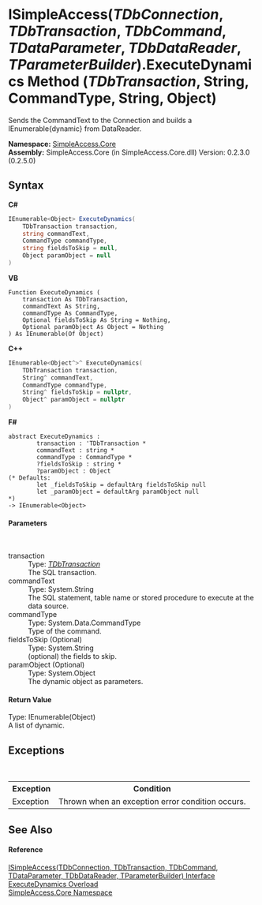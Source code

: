 # ISimpleAccess(*TDbConnection*, *TDbTransaction*, *TDbCommand*, *TDataParameter*, *TDbDataReader*, *TParameterBuilder*).ExecuteDynamics Method (*TDbTransaction*, String, CommandType, String, Object)
 

Sends the CommandText to the Connection and builds a IEnumerable{dynamic} from DataReader.

**Namespace:**&nbsp;<a href="a16105b5-9ef0-1333-33d4-5a00c99c3614">SimpleAccess.Core</a><br />**Assembly:**&nbsp;SimpleAccess.Core (in SimpleAccess.Core.dll) Version: 0.2.3.0 (0.2.5.0)

## Syntax

**C#**<br />
``` C#
IEnumerable<Object> ExecuteDynamics(
	TDbTransaction transaction,
	string commandText,
	CommandType commandType,
	string fieldsToSkip = null,
	Object paramObject = null
)
```

**VB**<br />
``` VB
Function ExecuteDynamics ( 
	transaction As TDbTransaction,
	commandText As String,
	commandType As CommandType,
	Optional fieldsToSkip As String = Nothing,
	Optional paramObject As Object = Nothing
) As IEnumerable(Of Object)
```

**C++**<br />
``` C++
IEnumerable<Object^>^ ExecuteDynamics(
	TDbTransaction transaction, 
	String^ commandText, 
	CommandType commandType, 
	String^ fieldsToSkip = nullptr, 
	Object^ paramObject = nullptr
)
```

**F#**<br />
``` F#
abstract ExecuteDynamics : 
        transaction : 'TDbTransaction * 
        commandText : string * 
        commandType : CommandType * 
        ?fieldsToSkip : string * 
        ?paramObject : Object 
(* Defaults:
        let _fieldsToSkip = defaultArg fieldsToSkip null
        let _paramObject = defaultArg paramObject null
*)
-> IEnumerable<Object> 

```


#### Parameters
&nbsp;<dl><dt>transaction</dt><dd>Type: <a href="0a1ff90a-7c2b-18a8-adb6-ac494a3c34b5">*TDbTransaction*</a><br />The SQL transaction.</dd><dt>commandText</dt><dd>Type: System.String<br />The SQL statement, table name or stored procedure to execute at the data source.</dd><dt>commandType</dt><dd>Type: System.Data.CommandType<br />Type of the command.</dd><dt>fieldsToSkip (Optional)</dt><dd>Type: System.String<br />(optional) the fields to skip.</dd><dt>paramObject (Optional)</dt><dd>Type: System.Object<br />The dynamic object as parameters.</dd></dl>

#### Return Value
Type: IEnumerable(Object)<br />A list of dynamic.

## Exceptions
&nbsp;<table><tr><th>Exception</th><th>Condition</th></tr><tr><td>Exception</td><td>Thrown when an exception error condition occurs.</td></tr></table>

## See Also


#### Reference
<a href="0a1ff90a-7c2b-18a8-adb6-ac494a3c34b5">ISimpleAccess(TDbConnection, TDbTransaction, TDbCommand, TDataParameter, TDbDataReader, TParameterBuilder) Interface</a><br /><a href="4149ba16-beb7-6632-09c4-13d976574a9c">ExecuteDynamics Overload</a><br /><a href="a16105b5-9ef0-1333-33d4-5a00c99c3614">SimpleAccess.Core Namespace</a><br />